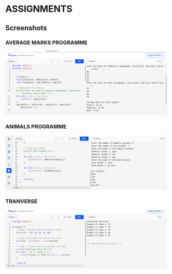 # ASSIGNMENTS 

## Screenshots

### AVERAGE MARKS PROGRAMME
![HERE]( marks.png)

### ANIMALS PROGRAMME
![HERE](animals.png)

### TRANVERSE
![HERE](tranverse.png)

